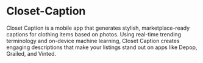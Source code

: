 # Closet-Caption
Closet Caption is a mobile app that generates stylish, marketplace-ready captions for clothing items based on photos. Using real-time trending terminology and on-device machine learning, Closet Caption creates engaging descriptions that make your listings stand out on apps like Depop, Grailed, and Vinted.
